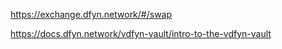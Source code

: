 https://exchange.dfyn.network/#/swap

https://docs.dfyn.network/vdfyn-vault/intro-to-the-vdfyn-vault
